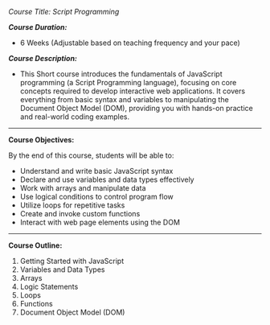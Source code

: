 
*Course Title: Script Programming*

***Course Duration:***
- 6 Weeks (Adjustable based on teaching frequency and your pace)
  
***Course Description:***
- This Short course introduces the fundamentals of JavaScript programming (a Script Programming language), focusing on core concepts required to develop interactive web applications. It covers everything from basic syntax and variables to manipulating the Document Object Model (DOM), providing you with hands-on practice and real-world coding examples.
_______________________________________
**Course Objectives:**

By the end of this course, students will be able to:
- Understand and write basic JavaScript syntax
- Declare and use variables and data types effectively
- Work with arrays and manipulate data
- Use logical conditions to control program flow
- Utilize loops for repetitive tasks
- Create and invoke custom functions
- Interact with web page elements using the DOM
________________________________________
**Course Outline:**
1. Getting Started with JavaScript
2. Variables and Data Types
3. Arrays
4. Logic Statements
5. Loops
6. Functions
7. Document Object Model (DOM)
